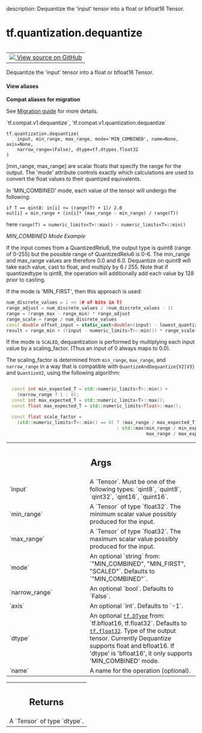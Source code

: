 description: Dequantize the 'input' tensor into a float or bfloat16 Tensor.

<div itemscope itemtype="http://developers.google.com/ReferenceObject">
<meta itemprop="name" content="tf.quantization.dequantize" />
<meta itemprop="path" content="Stable" />
</div>

# tf.quantization.dequantize

<!-- Insert buttons and diff -->

<table class="tfo-notebook-buttons tfo-api nocontent" align="left">
<td>
  <a target="_blank" href="https://github.com/tensorflow/tensorflow/blob/r2.3/tensorflow/python/ops/array_ops.py#L5187-L5218">
    <img src="https://www.tensorflow.org/images/GitHub-Mark-32px.png" />
    View source on GitHub
  </a>
</td>
</table>



Dequantize the 'input' tensor into a float or bfloat16 Tensor.

<section class="expandable">
  <h4 class="showalways">View aliases</h4>
  <p>
<b>Compat aliases for migration</b>
<p>See
<a href="https://www.tensorflow.org/guide/migrate">Migration guide</a> for
more details.</p>
<p>`tf.compat.v1.dequantize`, `tf.compat.v1.quantization.dequantize`</p>
</p>
</section>

<pre class="devsite-click-to-copy prettyprint lang-py tfo-signature-link">
<code>tf.quantization.dequantize(
    input, min_range, max_range, mode='MIN_COMBINED', name=None, axis=None,
    narrow_range=(False), dtype=tf.dtypes.float32
)
</code></pre>



<!-- Placeholder for "Used in" -->

[min_range, max_range] are scalar floats that specify the range for
the output. The 'mode' attribute controls exactly which calculations are
used to convert the float values to their quantized equivalents.

In 'MIN_COMBINED' mode, each value of the tensor will undergo the following:

```
if T == qint8: in[i] += (range(T) + 1)/ 2.0
out[i] = min_range + (in[i]* (max_range - min_range) / range(T))
```
here `range(T) = numeric_limits<T>::max() - numeric_limits<T>::min()`

*MIN_COMBINED Mode Example*

If the input comes from a QuantizedRelu6, the output type is
quint8 (range of 0-255) but the possible range of QuantizedRelu6 is
0-6.  The min_range and max_range values are therefore 0.0 and 6.0.
Dequantize on quint8 will take each value, cast to float, and multiply
by 6 / 255.
Note that if quantizedtype is qint8, the operation will additionally add
each value by 128 prior to casting.

If the mode is 'MIN_FIRST', then this approach is used:

```c++
num_discrete_values = 1 << (# of bits in T)
range_adjust = num_discrete_values / (num_discrete_values - 1)
range = (range_max - range_min) * range_adjust
range_scale = range / num_discrete_values
const double offset_input = static_cast<double>(input) - lowest_quantized;
result = range_min + ((input - numeric_limits<T>::min()) * range_scale)
```

If the mode is `SCALED`, dequantization is performed by multiplying each
input value by a scaling_factor. (Thus an input of 0 always maps to 0.0).

The scaling_factor is determined from `min_range`, `max_range`, and
`narrow_range` in a way that is compatible with `QuantizeAndDequantize{V2|V3}`
and `QuantizeV2`, using the following algorithm:

```c++

  const int min_expected_T = std::numeric_limits<T>::min() +
    (narrow_range ? 1 : 0);
  const int max_expected_T = std::numeric_limits<T>::max();
  const float max_expected_T = std::numeric_limits<float>::max();

  const float scale_factor =
    (std::numeric_limits<T>::min() == 0) ? (max_range / max_expected_T)
                                         : std::max(min_range / min_expected_T,
                                                    max_range / max_expected_T);
```

<!-- Tabular view -->
 <table class="responsive fixed orange">
<colgroup><col width="214px"><col></colgroup>
<tr><th colspan="2"><h2 class="add-link">Args</h2></th></tr>

<tr>
<td>
`input`
</td>
<td>
A `Tensor`. Must be one of the following types: `qint8`, `quint8`, `qint32`, `qint16`, `quint16`.
</td>
</tr><tr>
<td>
`min_range`
</td>
<td>
A `Tensor` of type `float32`.
The minimum scalar value possibly produced for the input.
</td>
</tr><tr>
<td>
`max_range`
</td>
<td>
A `Tensor` of type `float32`.
The maximum scalar value possibly produced for the input.
</td>
</tr><tr>
<td>
`mode`
</td>
<td>
An optional `string` from: `"MIN_COMBINED", "MIN_FIRST", "SCALED"`. Defaults to `"MIN_COMBINED"`.
</td>
</tr><tr>
<td>
`narrow_range`
</td>
<td>
An optional `bool`. Defaults to `False`.
</td>
</tr><tr>
<td>
`axis`
</td>
<td>
An optional `int`. Defaults to `-1`.
</td>
</tr><tr>
<td>
`dtype`
</td>
<td>
An optional <a href="../../tf/dtypes/DType.md"><code>tf.DType</code></a> from: `tf.bfloat16, tf.float32`. Defaults to <a href="../../tf.md#float32"><code>tf.float32</code></a>.
Type of the output tensor. Currently Dequantize supports float and bfloat16.
If 'dtype' is 'bfloat16', it only supports 'MIN_COMBINED' mode.
</td>
</tr><tr>
<td>
`name`
</td>
<td>
A name for the operation (optional).
</td>
</tr>
</table>



<!-- Tabular view -->
 <table class="responsive fixed orange">
<colgroup><col width="214px"><col></colgroup>
<tr><th colspan="2"><h2 class="add-link">Returns</h2></th></tr>
<tr class="alt">
<td colspan="2">
A `Tensor` of type `dtype`.
</td>
</tr>

</table>

